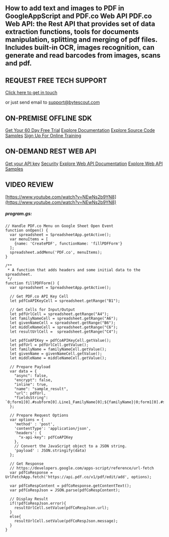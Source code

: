## How to add text and images to PDF in GoogleAppScript and PDF.co Web API PDF.co Web API: the Rest API that provides set of data extraction functions, tools for documents manipulation, splitting and merging of pdf files. Includes built-in OCR, images recognition, can generate and read barcodes from images, scans and pdf.

## REQUEST FREE TECH SUPPORT

[Click here to get in touch](https://bytescout.zendesk.com/hc/en-us/requests/new?subject=PDF.co%20Web%20API%20Question)

or just send email to [support@bytescout.com](mailto:support@bytescout.com?subject=PDF.co%20Web%20API%20Question) 

## ON-PREMISE OFFLINE SDK 

[Get Your 60 Day Free Trial](https://bytescout.com/download/web-installer?utm_source=github-readme)
[Explore Documentation](https://bytescout.com/documentation/index.html?utm_source=github-readme)
[Explore Source Code Samples](https://github.com/bytescout/ByteScout-SDK-SourceCode/)
[Sign Up For Online Training](https://academy.bytescout.com/)


## ON-DEMAND REST WEB API

[Get your API key](https://app.pdf.co/signup?utm_source=github-readme)
[Security](https://pdf.co/security)
[Explore Web API Documentation](https://apidocs.pdf.co?utm_source=github-readme)
[Explore Web API Samples](https://github.com/bytescout/ByteScout-SDK-SourceCode/tree/master/PDF.co%20Web%20API)

## VIDEO REVIEW

[https://www.youtube.com/watch?v=NEwNs2b9YN8](https://www.youtube.com/watch?v=NEwNs2b9YN8)




<!-- code block begin -->

##### **program.gs:**
    
```
// Handle PDF.co Menu on Google Sheet Open Event
function onOpen() {
  var spreadsheet = SpreadsheetApp.getActive();
  var menuItems = [
    {name: 'CreatePDF', functionName: 'fillPDFForm'} 
  ];
  spreadsheet.addMenu('PDF.co', menuItems);
}
  
/**
 * A function that adds headers and some initial data to the spreadsheet.
 */
function fillPDFForm() {
  var spreadsheet = SpreadsheetApp.getActive();

  // Get PDF.co API Key Cell
  let pdfCoAPIKeyCell = spreadsheet.getRange("B1");

  // Get Cells for Input/Output
  let pdfUrlCell = spreadsheet.getRange("A4");
  let familyNameCell = spreadsheet.getRange("A6");
  let givenNameCell = spreadsheet.getRange("B6");
  let middleNameCell = spreadsheet.getRange("C6");
  let resultUrlCell =  spreadsheet.getRange("C4");

  let pdfCoAPIKey = pdfCoAPIKeyCell.getValue();
  let pdfUrl = pdfUrlCell.getValue();
  let familyName = familyNameCell.getValue();
  let givenName = givenNameCell.getValue();
  let middleName = middleNameCell.getValue();
  
  // Prepare Payload
  var data = {
    "async": false,
    "encrypt": false,
    "inline": true,
    "name": "sample_result",
    "url": pdfUrl,
    "fieldsString": `0;form1[0].#subform[0].Line1_FamilyName[0];${familyName}|0;form1[0].#subform[0].Line1_GivenName[0];${givenName}|0;form1[0].#subform[0].Line1_MiddleName[0];${middleName}`
  };

  // Prepare Request Options
  var options = {
    'method' : 'post',
    'contentType': 'application/json',
    'headers': {
      "x-api-key": pdfCoAPIKey
    },
    // Convert the JavaScript object to a JSON string.
    'payload' : JSON.stringify(data)
  };
  
  // Get Response
  // https://developers.google.com/apps-script/reference/url-fetch
  var pdfCoResponse = UrlFetchApp.fetch('https://api.pdf.co/v1/pdf/edit/add', options);

  var pdfCoRespContent = pdfCoResponse.getContentText();
  var pdfCoRespJson = JSON.parse(pdfCoRespContent);

  // Display Result
  if(!pdfCoRespJson.error){
    resultUrlCell.setValue(pdfCoRespJson.url);
  }
  else{
    resultUrlCell.setValue(pdfCoRespJson.message);
  }
}
```

<!-- code block end -->